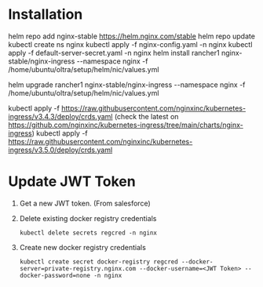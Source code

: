 # Installation

helm repo add nginx-stable https://helm.nginx.com/stable
helm repo update
kubectl create ns nginx
kubectl apply -f nginx-config.yaml -n nginx
kubectl apply -f default-server-secret.yaml -n nginx
helm install rancher1  nginx-stable/nginx-ingress --namespace nginx -f /home/ubuntu/oltra/setup/helm/nic/values.yml

helm upgrade rancher1  nginx-stable/nginx-ingress --namespace nginx -f /home/ubuntu/oltra/setup/helm/nic/values.yml

kubectl apply -f https://raw.githubusercontent.com/nginxinc/kubernetes-ingress/v3.4.3/deploy/crds.yaml (check the latest on https://github.com/nginxinc/kubernetes-ingress/tree/main/charts/nginx-ingress)
kubectl apply -f https://raw.githubusercontent.com/nginxinc/kubernetes-ingress/v3.5.0/deploy/crds.yaml

# Update JWT Token
1. Get a new JWT token. (From salesforce)

1. Delete existing docker registry credentials
    ```
    kubectl delete secrets regcred -n nginx
    ```

1. Create new docker registry credentials
    ```
    kubectl create secret docker-registry regcred --docker-server=private-registry.nginx.com --docker-username=<JWT Token> --docker-password=none -n nginx
    ```

    